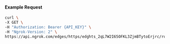 <!-- Code generated for API Clients. DO NOT EDIT. -->

#### Example Request

```bash
curl \
-X GET \
-H "Authorization: Bearer {API_KEY}" \
-H "Ngrok-Version: 2" \
https://api.ngrok.com/edges/https/edghts_2qL7W2I65OFKL3ZjmBTytoErjrc/routes/edghtsrt_2qL7W6d9rUu21ztNnwjj3iBnV9y/oidc
```
